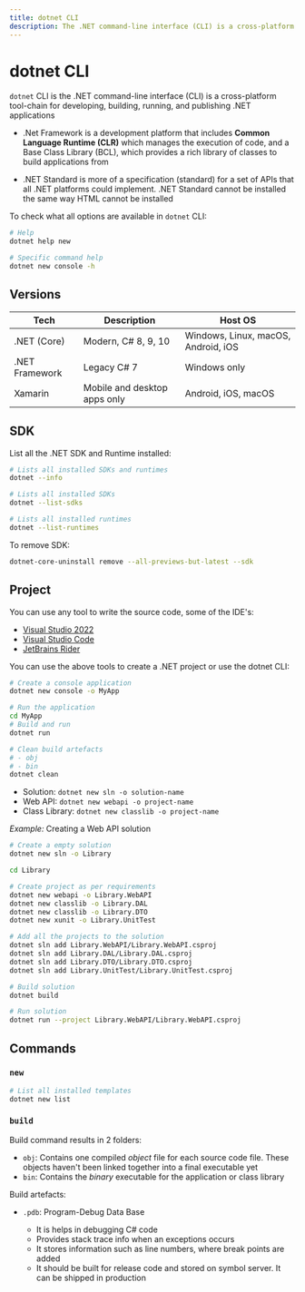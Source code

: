 ```yaml
---
title: dotnet CLI
description: The .NET command-line interface (CLI) is a cross-platform toolchain for developing, building, running, and publishing .NET applications
---
```


# dotnet CLI

`dotnet` CLI is the .NET command-line interface (CLI) is a cross-platform tool-chain for developing, building, running, and publishing .NET applications

- .Net Framework is a development platform that includes **Common Language Runtime (CLR)** which manages the execution of code, and a Base Class Library (BCL), which provides a rich library of classes to build applications from

- .NET Standard is more of a specification (standard) for a set of APIs that all .NET platforms could implement. .NET Standard cannot be installed the same way HTML cannot be installed

To check what all options are available in `dotnet` CLI:

```bash
# Help
dotnet help new

# Specific command help
dotnet new console -h
```

## Versions

| Tech           | Description                  | Host OS                             |
| -------------- | ---------------------------- | ----------------------------------- |
| .NET (Core)    | Modern, C# 8, 9, 10          | Windows, Linux, macOS, Android, iOS |
| .NET Framework | Legacy C# 7                  | Windows only                        |
| Xamarin        | Mobile and desktop apps only | Android, iOS, macOS                 |

## SDK

List all the .NET SDK and Runtime installed:

```bash
# Lists all installed SDKs and runtimes
dotnet --info

# Lists all installed SDKs
dotnet --list-sdks

# Lists all installed runtimes
dotnet --list-runtimes
```

To remove SDK:

```bash
dotnet-core-uninstall remove --all-previews-but-latest --sdk
```

## Project

You can use any tool to write the source code, some of the IDE's:

- [Visual Studio 2022](https://visualstudio.microsoft.com/)
- [Visual Studio Code](https://code.visualstudio.com/)
- [JetBrains Rider](https://www.jetbrains.com/rider/)

You can use the above tools to create a .NET project or use the dotnet CLI:

```bash
# Create a console application
dotnet new console -o MyApp

# Run the application
cd MyApp
# Build and run
dotnet run

# Clean build artefacts
# - obj
# - bin
dotnet clean
```

- Solution: `dotnet new sln -o solution-name`
- Web API: `dotnet new webapi -o project-name`
- Class Library: `dotnet new classlib -o project-name`

_Example:_ Creating a Web API solution

```bash
# Create a empty solution
dotnet new sln -o Library

cd Library

# Create project as per requirements
dotnet new webapi -o Library.WebAPI
dotnet new classlib -o Library.DAL
dotnet new classlib -o Library.DTO
dotnet new xunit -o Library.UnitTest

# Add all the projects to the solution
dotnet sln add Library.WebAPI/Library.WebAPI.csproj
dotnet sln add Library.DAL/Library.DAL.csproj
dotnet sln add Library.DTO/Library.DTO.csproj
dotnet sln add Library.UnitTest/Library.UnitTest.csproj

# Build solution
dotnet build

# Run solution
dotnet run --project Library.WebAPI/Library.WebAPI.csproj
```

## Commands

### `new`

```bash
# List all installed templates
dotnet new list
```

### `build`

Build command results in 2 folders:

- `obj`: Contains one compiled _object_ file for each source code file. These objects haven't been linked together into a final executable yet
- `bin`: Contains the _binary_ executable for the application or class library

Build artefacts:

- `.pdb`: Program-Debug Data Base

  - It is helps in debugging C# code
  - Provides stack trace info when an exceptions occurs
  - It stores information such as line numbers, where break points are added
  - It should be built for release code and stored on symbol server. It can be shipped in production
